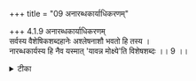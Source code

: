 +++
title = "09 अनारब्धकार्याधिकरणम्"

+++
4.1.9 अनारब्धकार्याधिकरणम्  
सर्वस्य वैशेषिकशब्दहानेः अश्लेषनाशौ भवतो हि तस्य ।  
नारब्धकार्यस्य हि नैव यस्मात् 'यावन्न मोक्ष्ये'ति विशेषशब्दः ।। 9 ।।

<details><summary>टीका</summary>

4.1.9 अनारब्धकार्याधिकरणम् The prima facie view is : in the case of the one who has attained the mature state of meditation, all good and evil deeds done before and after the attainment of that state will be destroyed irrespective of whether they are fructified or not. This contention is wrong. It is because the fructified deeds will remain without being annihilated. The श्रुति text too states that the delay in regard to the attainment of liberation is due to the absence of separation from the physical body. Notes : 1. छान्द् Up., VI.xiv.2.
</details>

